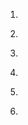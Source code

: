 1. 
<!-- 
    用 css 实现如下的多列布局（类似九宫格，右下角为空）效果：
    父元素宽度自适应所在容器宽度，高度由子元素撑开，有不定数量的直接子元素（可以用8个演示），
    每一行排3 个子元素，子元素之间的水平、垂直间距为 10px ，
    子元素的宽度自适应父元素的宽度（(父元素宽度 - 10px * 2) / 3），
    子元素的高度与自身的宽度成正比（比如 2:1 ）
-->
2. 
<!-- 
const p1 = new Promise((resolve, reject) => {
    console.log(1)
    resolve('success')
    setTimeout(() => {
        console.log('2')
        reject('fail')
    })
})

console.log(3)

setTimeout(() => {
  console.log(4)
}, 100)

console.log(5)

setTimeout(() => {
    console.log(6)
})

const p2 = p1.then(res => {
    console.log(res)
    setTimeout(() => {
        console.log(7)
    }, 0)
    return res
}, error => {
    console.log(error)
    return error
})

console.log(p1)
console.log(p2)
console.log(p2 === p1)
 -->
3. 
<!-- 实现 (1).add(3).minus(2) 功能 -->
4. 
<!-- 实现一个对象 Task，链式调用
new Task().sleep(3).log(1).sleep(1).sleep(2).log(2) -->
5. 
<!-- 
// - 两个栈模拟队列 可以数组来写，数组只能用 push，pop 方法。实现队列的 push\pop

//     1. [1, 2, 3, 4]

//     2. push(5) [1, 2, 3, 4, 5]

//     3. pop() [2, 3, 4, 5]

//     4. pop() [3, 4, 5]

//     5. push(6) [3, 4, 5, 6]
 -->
6.
<!-- 
    实现一个批量请求函数
    function sendRequests(urls, max, callback) {
    }
    要求：
    urls为请求接口list
    可控制最大并发数，即max
    请求全部结束后，调用callback函数，传入排序好的请求结果list
    备注：
    发请求可以直接使用fetch API
    fetch(url).then()
 -->